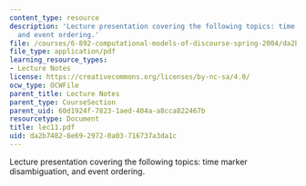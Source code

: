 ```yaml
---
content_type: resource
description: 'Lecture presentation covering the following topics: time marker disambiguation,
  and event ordering.'
file: /courses/6-892-computational-models-of-discourse-spring-2004/da2b74828e6929720a03716737a3da1c_lec11.pdf
file_type: application/pdf
learning_resource_types:
- Lecture Notes
license: https://creativecommons.org/licenses/by-nc-sa/4.0/
ocw_type: OCWFile
parent_title: Lecture Notes
parent_type: CourseSection
parent_uid: 60d1924f-7823-1aed-404a-a8cca822467b
resourcetype: Document
title: lec11.pdf
uid: da2b7482-8e69-2972-0a03-716737a3da1c
---
```

Lecture presentation covering the following topics: time marker disambiguation, and event ordering.